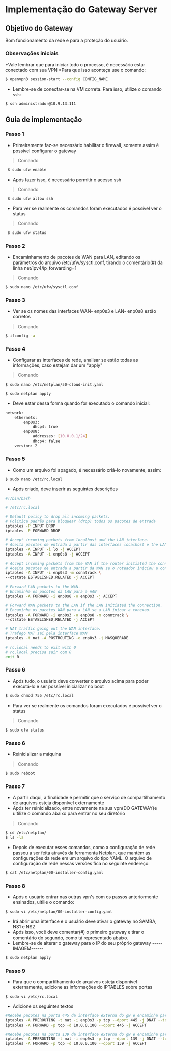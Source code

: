 
# Implementação do Gateway Server

## Objetivo do Gateway 
Bom funcionamento da rede e para a proteção do usuário.

### Observações iniciais
*Vale lembrar que para iniciar todo o processo, é necessário estar conectado com sua VPN
*Para que isso aconteça use o comando:
```bash
$ openvpn3 session-start --config CONFIG_NAME
```

* Lembre-se de conectar-se na VM correta. Para isso, utilize o comando ```ssh```:
```bash
$ ssh administrador@10.9.13.111
```

## Guia de implementação

### Passo 1
* Primeiramente faz-se necessário habilitar o firewall, somente assim é possivel configurar o gateway
> Comando
```bash
 $ sudo ufw enable
```
* Após fazer isso, é necessário permitir o acesso ssh 
> Comando
```bash
 $ sudo ufw allow ssh
```
* Para ver se realmente os comandos foram executados é possível ver o status
> Comando
```bash
 $ sudo ufw status
```

### Passo 2
* Encaminhamento de pacotes de WAN para LAN, editando os parâmetros do arquivo /etc/ufw/sysctl.conf, tirando o comentário(#) da linha net/ipv4/ip_forwarding=1
> Comando
```bash
$ sudo nano /etc/ufw/sysctl.conf
```

### Passo 3
* Ver se os nomes das interfaces WAN- enp0s3  e LAN- enp0s8 estão corretos
> Comando
```bash
$ ifconfig -a
```

### Passo 4
* Configurar as interfaces de rede, analisar se estão todas as informações, caso estejam dar um "apply"
> Comando
```bash
$ sudo nano /etc/netplan/50-cloud-init.yaml 
```
```bash
$ sudo netplan apply
```
* Deve estar dessa forma quando for executado o comando inicial:
```bash
network:
    ethernets:
        enp0s3:
            dhcp4: true
        enp0s8:
            addresses: [10.0.0.1/24]
            dhcp4: false              
    version: 2
```

### Passo 5
* Como um arquivo foi apagado, é necessário criá-lo novamente, assim:
```bash
$ sudo nano /etc/rc.local
```
* Após criado, deve inserir as seguintes descrições
```bash
#!/bin/bash

# /etc/rc.local

# Default policy to drop all incoming packets.
# Politica padrão para bloquear (drop) todos os pacotes de entrada
iptables -P INPUT DROP
iptables -P FORWARD DROP

# Accept incoming packets from localhost and the LAN interface.
# Aceita pacotes de entrada a partir das interfaces localhost e the LAN.
iptables -A INPUT -i lo -j ACCEPT
iptables -A INPUT -i enp0s8 -j ACCEPT

# Accept incoming packets from the WAN if the router initiated the connection.
# Aceita pacotes de entrada a partir da WAN se o roteador iniciou a conexao
iptables -A INPUT -i enp0s3 -m conntrack \
--ctstate ESTABLISHED,RELATED -j ACCEPT

# Forward LAN packets to the WAN.
# Encaminha os pacotes da LAN para a WAN
iptables -A FORWARD -i enp0s8 -o enp0s3 -j ACCEPT

# Forward WAN packets to the LAN if the LAN initiated the connection.
# Encaminha os pacotes WAN para a LAN se a LAN inicar a conexao.
iptables -A FORWARD -i enp0s3 -o enp0s8 -m conntrack \
--ctstate ESTABLISHED,RELATED -j ACCEPT

# NAT traffic going out the WAN interface.
# Trafego NAT sai pela interface WAN
iptables -t nat -A POSTROUTING -o enp0s3 -j MASQUERADE

# rc.local needs to exit with 0
# rc.local precisa sair com 0
exit 0
```

### Passo 6
* Após tudo, o usuário deve converter o arquivo acima para poder executá-lo e ser possível inicializar no boot
```bash
$ sudo chmod 755 /etc/rc.local
```

* Para ver se realmente os comandos foram executados é possível ver o status
> Comando
```bash
$ sudo ufw status
```
### Passo 6
* Reinicializar a máquina 
> Comando
```bash
$ sudo reboot
```
### Passo 7
* A partir daqui, a finalidade é permitir que o serviço de compartilhamento de arquivos esteja disponível externamente
* Após ter reinicializado, entre novamente na sua vpn(DO GATEWAY)e ultilize o comando abaixo para entrar no seu diretório
> Comando
```bash
$ cd /etc/netplan/
$ ls -la
```
* Depois de executar esses comandos, como a configuração de rede passou a ser feita através da ferramenta Netplan, que mantém as configurações da rede em um arquivo do tipo YAML. O arquivo de configuração de rede nessas versões fica no seguinte endereço:
```bash
$ cat /etc/netplan/00-installer-config.yaml
```
### Passo 8 
* Após o usuário entrar nas outras vpn's com os passos anteriormente ensinados, ultilie o comando:
```bash
$ sudo vi /etc/netplan/00-installer-config.yaml
```
* Irá abrir uma interface e o usuário deve ativar o gateway no SAMBA, NS1 e NS2
* Após isso, você deve comentar(#) o primeiro gateway e tirar o comentário do segundo, como tá representado abaixo.
* Lembre-se de alterar o gateway para o IP do seu próprio gateway
----- IMAGEM------

```bash
$ sudo netplan apply
```

### Passo 9
* Para que o compartilhamento de arquivos esteja disponível externamente, adicione as informações do IPTABLES sobre portas
```bash
$ sudo vi /etc/rc.local
```
* Adicione os seguintes textos
```bash
#Recebe pacotes na porta 445 da interface externa do gw e encaminha para o servidor interno na porta 445
iptables -A PREROUTING -t nat -i enp0s3 -p tcp --dport 445 -j DNAT --to 10.0.0.100:445
iptables -A FORWARD -p tcp -d 10.0.0.100 --dport 445 -j ACCEPT

#Recebe pacotes na porta 139 da interface externa do gw e encaminha para o servidor interno na porta 139
iptables -A PREROUTING -t nat -i enp0s3 -p tcp --dport 139 -j DNAT --to 10.0.0.100:139
iptables -A FORWARD -p tcp -d 10.0.0.100 --dport 139 -j ACCEPT
```
